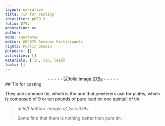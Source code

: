 ```yaml
---
layout: narrative
title: Tin for casting
identifier: p079_3
folio: 079v
annotation: no
author:
mode: annotated
editor: GR8975 Seminar Participants
rights: Public Domain
purposes: []
activities: []
materials: [Tin, tin, lead]
tools: []
---
```


 <div class="folio" align="center">- - - - - <a href="http://gallica.bnf.fr/ark:/12148/btv1b10500001g/f164.image" target="_blank"><img src="https://cu-mkp.github.io/GR8975-edition/assets/photo-icon.png" alt="folio image: " style="display:inline-block; margin-bottom:-3px;"/>079v</a> - - - - - </div> 
## <span class="material">Tin</span> for casting

 
They use common <span class="material">tin</span>, which is the one that <span class="profession">pewterers</span> use for plates, which is composed of 9 or ten pounds of pure <span class="material">lead</span> on one quintall of <span class="material">tin</span>.
 
> *at left bottom  margin of folio 079v*
> 
>  Some find that there is nothing better than pure <span class="material">tin</span>. 
 